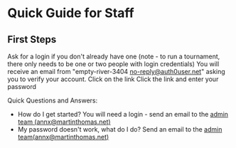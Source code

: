 # Quick Guide for Staff

## First Steps

Ask for a login if you don't already have one (note - to run a tournament, there only needs to be one or two people with login credentials)
You will receive an email from "empty-river-3404 <no-reply@auth0user.net>" asking you to verify your account.  Click on the link
Click the link and enter your password

Quick Questions and Answers:
- How do I get started? You will need a login - send an email to the [admin team (annx@martinthomas.net)](mailto:annx@martinthomas.net)
- My password doesn't work, what do I do? Send an email to the [admin team(annx@martinthomas.net)](mailto:annx@martinthomas.net)
